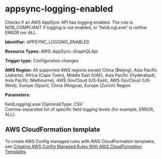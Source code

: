 # appsync\-logging\-enabled<a name="appsync-logging-enabled"></a>

Checks if an AWS AppSync API has logging enabled\. The rule is NON\_COMPLIANT if logging is not enabled, or 'fieldLogLevel' is neither ERROR nor ALL\. 

**Identifier:** APPSYNC\_LOGGING\_ENABLED

**Resource Types:** AWS::AppSync::GraphQLApi

**Trigger type:** Configuration changes

**AWS Region:** All supported AWS regions except China \(Beijing\), Asia Pacific \(Jakarta\), Africa \(Cape Town\), Middle East \(UAE\), Asia Pacific \(Hyderabad\), Asia Pacific \(Melbourne\), AWS GovCloud \(US\-East\), AWS GovCloud \(US\-West\), Europe \(Spain\), China \(Ningxia\), Europe \(Zurich\) Region

**Parameters:**

fieldLoggingLevel \(Optional\)Type: CSV  
Comma\-separated list of specific field logging levels \(for example, ERROR, ALL\)\.

## AWS CloudFormation template<a name="w2aac12c33c15b9c41c17"></a>

To create AWS Config managed rules with AWS CloudFormation templates, see [Creating AWS Config Managed Rules With AWS CloudFormation Templates](aws-config-managed-rules-cloudformation-templates.md)\.